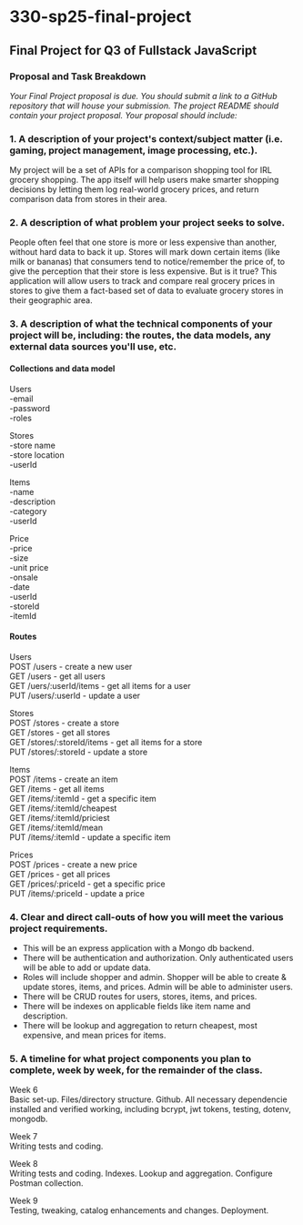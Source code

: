# 330-sp25-final-project

## Final Project for Q3 of Fullstack JavaScript

### Proposal and Task Breakdown
*Your Final Project proposal is due. You should submit a link to a GitHub repository that will house your submission. The project README should contain your project proposal. Your proposal should include:*

### 1. A description of your project's context/subject matter (i.e. gaming, project management, image processing, etc.).
My project will be a set of APIs for a comparison shopping tool for IRL grocery shopping. The app itself will help users make smarter shopping decisions by letting them log real-world grocery prices, and return comparison data from stores in their area.

### 2. A description of what problem your project seeks to solve.
People often feel that one store is more or less expensive than another, without hard data to back it up. Stores will  mark down certain items (like milk or bananas) that consumers tend to notice/remember the price of, to give the perception that their store is less expensive. But is it true? This application will allow users to track and compare real grocery prices in stores to give them a fact-based set of data to evaluate grocery stores in their geographic area.

### 3. A description of what the technical components of your project will be, including: the routes, the data models, any external data sources you'll use, etc.

#### Collections and data model

Users  
-email  
-password  
-roles  

Stores  
-store name  
-store location  
-userId  

Items  
-name  
-description  
-category  
-userId  

Price  
-price  
-size  
-unit price  
-onsale  
-date  
-userId  
-storeId  
-itemId  

#### Routes  

Users  
POST /users - create a new user  
GET /users - get all users  
GET /uers/:userId/items - get all items for a user  
PUT /users/:userId - update a user  

Stores  
POST /stores - create a store  
GET /stores - get all stores  
GET /stores/:storeId/items - get all items for a store  
PUT /stores/:storeId - update a store  

Items  
POST /items - create an item  
GET /items - get all items  
GET /items/:itemId - get a specific item  
GET /items/:itemId/cheapest  
GET /items/:itemId/priciest  
GET /items/:itemId/mean  
PUT /items/:itemId - update a specific item  

Prices  
POST /prices - create a new price  
GET /prices - get all prices  
GET /prices/:priceId - get a specific price  
PUT /items/:priceId - update a price  

### 4. Clear and direct call-outs of how you will meet the various project requirements.

- This will be an express application with a Mongo db backend.
- There will be authentication and authorization. Only authenticated users will be able to add or update data.
- Roles will include shopper and admin. Shopper will be able to create & update stores, items, and prices. Admin will be able to administer users.
- There will be CRUD routes for users, stores, items, and prices.
- There will be indexes on applicable fields like item name and description.
- There will be lookup and aggregation to return cheapest, most expensive, and mean prices for items.

### 5. A timeline for what project components you plan to complete, week by week, for the remainder of the class. 

Week 6  
Basic set-up. Files/directory structure. Github. All necessary dependencie installed and verified working, including bcrypt, jwt tokens, testing, dotenv, mongodb.  

Week 7  
Writing tests and coding.  

Week 8  
Writing tests and coding. Indexes. Lookup and aggregation. Configure Postman collection.  

Week 9  
Testing, tweaking, catalog enhancements and changes. Deployment.  